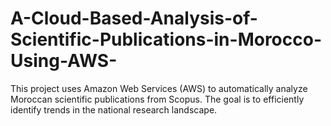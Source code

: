 # A-Cloud-Based-Analysis-of-Scientific-Publications-in-Morocco-Using-AWS-
This project uses Amazon Web Services (AWS) to automatically analyze Moroccan scientific publications from Scopus. The goal is to efficiently identify trends in the national research landscape.
